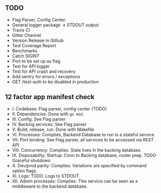 ## TODO

* Flag Parser, Config Center.
* General logger package -> STDOUT output
* Travis CI
* Gitter Channel
* Version Release in Github
* Test Coverage Report
* Benchmarks
* Catch SIGINT
* Port to be set up as flag
* Test for API logger
* Test for API crash and recovery
* Add sentry for errors / exceptions
* GET /test-auth to be disabled in production

## 12 factor app manifest check

* I. Codebase: Flag parser, config center (TODO)
* II. Dependencies: Done with `go mod`.
* III. Config: See Flag parser
* IV. Backing services: See Flag parser
* V. Build, release, run: Done with Makefile
* VI. Processes: Complies, Backend Database to run in a stateful service.
* VII. Port binding: See Flag parser, all services to be accessed via REST API
* VIII. Concurrency: Complies. State lives in the backing database.
* IX. Disposability: Startup: Conn to Backing database, router prep. TODO Graceful shutdown
* X. Dev/prod parity: Complies: Variations are specified by command option flags.
* XI. Logs: TODO. Logs to STDOUT.
* XII. Admin processes: Complies. This service can be seen as a middleware to the backend database.
